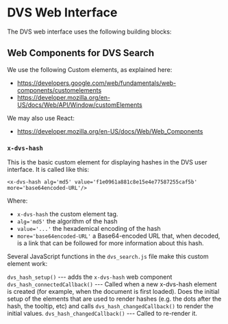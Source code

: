 DVS Web Interface
=================

The DVS web interface uses the following building blocks:



Web Components for DVS Search
-----------------------------

We use the following Custom elements, as explained here:
* https://developers.google.com/web/fundamentals/web-components/customelements
* https://developer.mozilla.org/en-US/docs/Web/API/Window/customElements

We may also use React:
* https://developer.mozilla.org/en-US/docs/Web/Web_Components

### `x-dvs-hash`
This is the basic custom element for displaying hashes in the DVS user interface. It is called like this:

```
<x-dvs-hash alg='md5' value='f1e0961a881c8e15e4e77587255caf5b' more='base64encoded-URL'/>
```
Where:

* `x-dvs-hash` the custom element tag.
* `alg='md5'` the algorithm of the hash
* `value='...'` the hexademical encoding of the hash
* `more='base64encoded-URL'` a Base64-encoded URL that, when decoded, is a link that can be followed for more information about this hash.

Several JavaScript functions in the `dvs_search.js` file make this custom element work:

`dvs_hash_setup()` --- adds the `x-dvs-hash` web component
`dvs_hash_connectedCallback()` --- Called when a new x-dvs-hash element is created (for example, when the document is first loaded). Does the initial setup of the elements that are used to render hashes (e.g. the dots after the hash, the tooltip, etc) and calls `dvs_hash_changedCallback()` to render the initial values.
`dvs_hash_changedCallback()` --- Called to re-render it.


